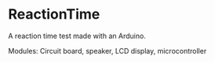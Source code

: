 # ReactionTime
A reaction time test made with an Arduino.

Modules: Circuit board, speaker, LCD display, microcontroller
